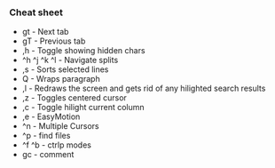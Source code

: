 ### Cheat sheet
* gt - Next tab
* gT - Previous tab
* ,h - Toggle showing hidden chars
* ^h ^j ^k ^l - Navigate splits
* ,s - Sorts selected lines
* Q - Wraps paragraph
* ,l - Redraws the screen and gets rid of any hilighted search results
* ,z - Toggles centered cursor
* ,c - Toggle hilight current column
* ,e - EasyMotion
* ^n - Multiple Cursors
* ^p - find files
* ^f ^b - ctrlp modes
* gc - comment
